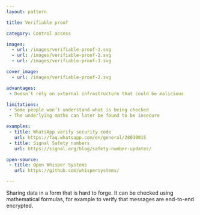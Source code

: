 ```yaml
---
layout: pattern

title: Verifiable proof

category: Control access

images:
  - url: /images/verifiable-proof-1.svg
  - url: /images/verifiable-proof-2.svg
  - url: /images/verifiable-proof-3.svg

cover_image:
  - url: /images/verifiable-proof-2.svg

advantages:
 - Doesn’t rely on external infrastructure that could be malicious

limitations:
 - Some people won’t understand what is being checked
 - The underlying maths can later be found to be insecure

examples:
 - title: WhatsApp verify security code
   url: https://faq.whatsapp.com/en/general/28030015
 - title: Signal Safety numbers
   url: https://signal.org/blog/safety-number-updates/

open-source:
 - title: Open Whisper Systems
   url: https://github.com/whispersystems/

---
```


Sharing data in a form that is hard to forge. It can be checked using mathematical formulas, for example to verify that messages are end-to-end encrypted.
